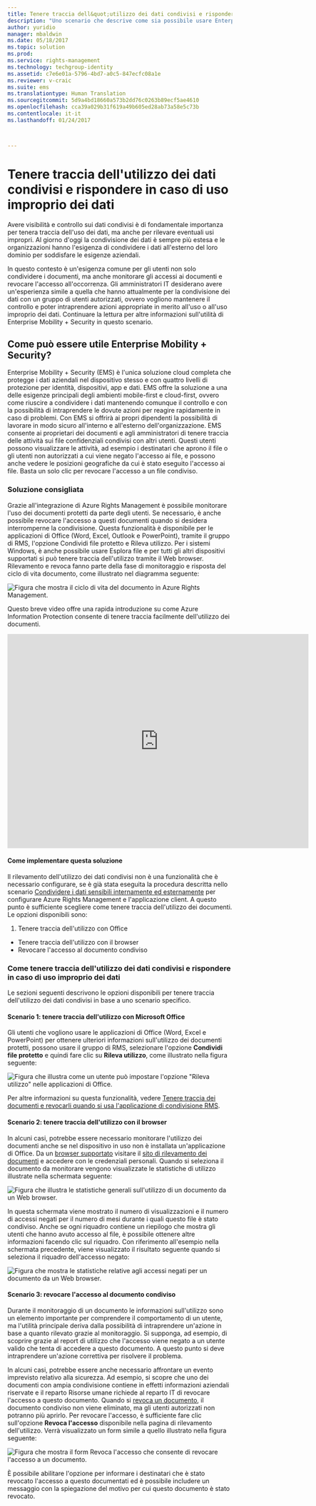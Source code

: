 ```yaml
---
title: Tenere traccia dell&quot;utilizzo dei dati condivisi e rispondere in caso di uso improprio dei dati | Microsoft Docs
description: "Uno scenario che descrive come sia possibile usare Enterprise Mobility + Security per tenere traccia dell&quot;uso dei dati condivisi e rispondere in caso di uso improprio sfruttando le funzionalità di Azure Rights Management."
author: yuridio
manager: mbaldwin
ms.date: 05/18/2017
ms.topic: solution
ms.prod: 
ms.service: rights-management
ms.technology: techgroup-identity
ms.assetid: c7e6e01a-5796-4bd7-a0c5-847ecfc08a1e
ms.reviewer: v-craic
ms.suite: ems
ms.translationtype: Human Translation
ms.sourcegitcommit: 5d9a4bd18660a573b2dd76c0263b89ecf5ae4610
ms.openlocfilehash: cca39a029b31f619a49b605ed28ab73a58e5c73b
ms.contentlocale: it-it
ms.lasthandoff: 01/24/2017



---
```


# <a name="track-usage-of-shared-data-and-respond-to-data-abuse"></a>Tenere traccia dell'utilizzo dei dati condivisi e rispondere in caso di uso improprio dei dati

Avere visibilità e controllo sui dati condivisi è di fondamentale importanza per tenera traccia dell'uso dei dati, ma anche per rilevare eventuali usi impropri. Al giorno d'oggi la condivisione dei dati è sempre più estesa e le organizzazioni hanno l'esigenza di condividere i dati all'esterno del loro dominio per soddisfare le esigenze aziendali.

In questo contesto è un'esigenza comune per gli utenti non solo condividere i documenti, ma anche monitorare gli accessi ai documenti e revocare l'accesso all'occorrenza. Gli amministratori IT desiderano avere un'esperienza simile a quella che hanno attualmente per la condivisione dei dati con un gruppo di utenti autorizzati, ovvero vogliono mantenere il controllo e poter intraprendere azioni appropriate in merito all'uso o all'uso improprio dei dati. Continuare la lettura per altre informazioni sull'utilità di Enterprise Mobility + Security in questo scenario.

## <a name="how-can-enterprise-mobility--security-help-you"></a>Come può essere utile Enterprise Mobility + Security?
Enterprise Mobility + Security (EMS) è l'unica soluzione cloud completa che protegge i dati aziendali nel dispositivo stesso e con quattro livelli di protezione per identità, dispositivi, app e dati. EMS offre la soluzione a una delle esigenze principali degli ambienti mobile-first e cloud-first, ovvero come riuscire a condividere i dati mantenendo comunque il controllo e con la possibilità di intraprendere le dovute azioni per reagire rapidamente in caso di problemi. Con EMS si offrirà ai propri dipendenti la possibilità di lavorare in modo sicuro all'interno e all'esterno dell'organizzazione. EMS consente ai proprietari dei documenti e agli amministratori di tenere traccia delle attività sui file confidenziali condivisi con altri utenti. Questi utenti possono visualizzare le attività, ad esempio i destinatari che aprono il file o gli utenti non autorizzati a cui viene negato l'accesso ai file, e possono anche vedere le posizioni geografiche da cui è stato eseguito l'accesso ai file. Basta un solo clic per revocare l'accesso a un file condiviso.

### <a name="recommended-solution"></a>Soluzione consigliata
Grazie all'integrazione di Azure Rights Management è possibile monitorare l'uso dei documenti protetti da parte degli utenti. Se necessario, è anche possibile revocare l'accesso a questi documenti quando si desidera interromperne la condivisione. Questa funzionalità è disponibile per le applicazioni di Office (Word, Excel, Outlook e PowerPoint), tramite il gruppo di RMS, l'opzione Condividi file protetto e Rileva utilizzo. Per i sistemi Windows, è anche possibile usare Esplora file e per tutti gli altri dispositivi supportati si può tenere traccia dell'utilizzo tramite il Web browser. Rilevamento e revoca fanno parte della fase di monitoraggio e risposta del ciclo di vita documento, come illustrato nel diagramma seguente:

![Figura che mostra il ciclo di vita del documento in Azure Rights Management.](./media/infoprotect-track-usage-scenario/infoprotect-track-usage-scenario-fig1.png)

Questo breve video offre una rapida introduzione su come Azure Information Protection consente di tenere traccia facilmente dell'utilizzo dei documenti.

<iframe width="675" height="480" src="https://sec.ch9.ms/ch9/76ac/35499c0a-859c-4a3e-9a5c-fa4e5d0e76ac/AzureRMSDocumentTrackingandRevocation_high.mp4 " frameborder="0" allowfullscreen></iframe>

#### <a name="how-to-implement-this-solution"></a>Come implementare questa soluzione
Il rilevamento dell'utilizzo dei dati condivisi non è una funzionalità che è necessario configurare, se è già stata eseguita la procedura descritta nello scenario [Condividere i dati sensibili internamente ed esternamente](https://docs.microsoft.com/enterprise-mobility-security/solutions/share-sensitive-data) per configurare Azure Rights Management e l'applicazione client. A questo punto è sufficiente scegliere come tenere traccia dell'utilizzo dei documenti. Le opzioni disponibili sono:

1. Tenere traccia dell'utilizzo con Office
- Tenere traccia dell'utilizzo con il browser
- Revocare l'accesso al documento condiviso

### <a name="how-to-track-usage-of-shared-data-and-respond-to-data-abuse"></a>Come tenere traccia dell'utilizzo dei dati condivisi e rispondere in caso di uso improprio dei dati
Le sezioni seguenti descrivono le opzioni disponibili per tenere traccia dell'utilizzo dei dati condivisi in base a uno scenario specifico.

#### <a name="scenario-1-track-usage-using-microsoft-office"></a>Scenario 1: tenere traccia dell'utilizzo con Microsoft Office
Gli utenti che vogliono usare le applicazioni di Office (Word, Excel e PowerPoint) per ottenere ulteriori informazioni sull'utilizzo dei documenti protetti, possono usare il gruppo di RMS, selezionare l'opzione **Condividi file protetto** e quindi fare clic su **Rileva utilizzo**, come illustrato nella figura seguente:

![Figura che illustra come un utente può impostare l'opzione "Rileva utilizzo" nelle applicazioni di Office.](./media/infoprotect-track-usage-scenario/infoprotect-track-usage-scenario-fig2.png)

Per altre informazioni su questa funzionalità, vedere [Tenere traccia dei documenti e revocarli quando si usa l'applicazione di condivisione RMS](https://docs.microsoft.com/information-protection/rms-client/sharing-app-track-revoke).

#### <a name="scenario-2-track-usage-using-browser"></a>Scenario 2: tenere traccia dell'utilizzo con il browser
In alcuni casi, potrebbe essere necessario monitorare l'utilizzo dei documenti anche se nel dispositivo in uso non è installata un'applicazione di Office. Da un [browser supportato](https://docs.microsoft.com/rights-management/rms-client/sharing-app-track-revoke) visitare il [sito di rilevamento dei documenti](http://go.microsoft.com/fwlink/?LinkId=529562) e accedere con le credenziali personali. Quando si seleziona il documento da monitorare vengono visualizzate le statistiche di utilizzo illustrate nella schermata seguente:

![Figura che illustra le statistiche generali sull'utilizzo di un documento da un Web browser.](./media/infoprotect-track-usage-scenario/infoprotect-track-usage-scenario-fig3.png)

In questa schermata viene mostrato il numero di visualizzazioni e il numero di accessi negati per il numero di mesi durante i quali questo file è stato condiviso. Anche se ogni riquadro contiene un riepilogo che mostra gli utenti che hanno avuto accesso al file, è possibile ottenere altre informazioni facendo clic sul riquadro. Con riferimento all'esempio nella schermata precedente, viene visualizzato il risultato seguente quando si seleziona il riquadro dell'accesso negato:

![Figura che mostra le statistiche relative agli accessi negati per un documento da un Web browser.](./media/infoprotect-track-usage-scenario/infoprotect-track-usage-scenario-fig4.png)

#### <a name="scenario-3-revoke-access-to-shared-document"></a>Scenario 3: revocare l'accesso al documento condiviso

Durante il monitoraggio di un documento le informazioni sull'utilizzo sono un elemento importante per comprendere il comportamento di un utente, ma l'utilità principale deriva dalla possibilità di intraprendere un'azione in base a quanto rilevato grazie al monitoraggio. Si supponga, ad esempio, di scoprire grazie al report di utilizzo che l'accesso viene negato a un utente valido che tenta di accedere a questo documento. A questo punto si deve intraprendere un'azione correttiva per risolvere il problema.

In alcuni casi, potrebbe essere anche necessario affrontare un evento imprevisto relativo alla sicurezza. Ad esempio, si scopre che uno dei documenti con ampia condivisione contiene in effetti informazioni aziendali riservate e il reparto Risorse umane richiede al reparto IT di revocare l'accesso a questo documento. Quando si [revoca un documento](https://docs.microsoft.com/rights-management/rms-client/sharing-app-track-revoke), il documento condiviso non viene eliminato, ma gli utenti autorizzati non potranno più aprirlo. Per revocare l'accesso, è sufficiente fare clic sull'opzione **Revoca l'accesso** disponibile nella pagina di rilevamento dell'utilizzo. Verrà visualizzato un form simile a quello illustrato nella figura seguente:

![Figura che mostra il form Revoca l'accesso che consente di revocare l'accesso a un documento.](./media/infoprotect-track-usage-scenario/infoprotect-track-usage-scenario-fig5.png)

È possibile abilitare l'opzione per informare i destinatari che è stato revocato l'accesso a questo documentati ed è possibile includere un messaggio con la spiegazione del motivo per cui questo documento è stato revocato.

